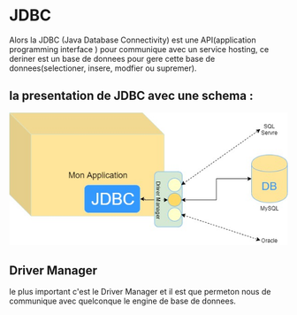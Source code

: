 # JDBC

Alors la JDBC (Java Database Connectivity) est une API(application programming interface ) pour communique avec un service hosting, ce deriner est un base de donnees pour gere cette base de donnees(selectioner, insere, modfier ou supremer).

## la presentation de JDBC avec une schema :

![image](./img/draw/JDBC.jpg)

## Driver Manager

le plus important c'est le Driver Manager et il est que permeton nous de communique avec quelconque le engine de base de donnees.
